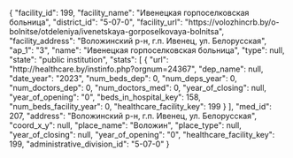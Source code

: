 {
    "facility_id": 199,
    "facility_name": "Ивенецкая горпоселковская больница",
    "district_id": "5-07-0",
    "facility_url": "https:\/\/volozhincrb.by\/o-bolnitse\/otdeleniya\/ivenetskaya-gorposelkovaya-bolnitsa",
    "facility_address": "Воложинский р-н, г.п. Ивенец, ул. Белорусская",
    "ap_1": "3",
    "name": "Ивенецкая горпоселковская больница",
    "type": null,
    "state": "public institution",
    "stats": [
        {
            "url": "http:\/\/healthcare.by\/instinfo.php?orgnum=24367",
            "dep_name": null,
            "date_year": "2023",
            "num_beds_dep": 0,
            "num_deps_year": 0,
            "num_doctors_dep": 0,
            "num_doctors_med": 0,
            "year_of_closing": null,
            "year_of_opening": "0",
            "beds_in_hospital_key": 158,
            "num_beds_facility_year": 0,
            "healthcare_facility_key": 199
        }
    ],
    "med_id": 207,
    "address": "Воложинский р-н, г.п. Ивенец, ул. Белорусская",
    "coord_x_y": null,
    "place_name": "Воложин",
    "place_type": null,
    "year_of_closing": null,
    "year_of_opening": "0",
    "healthcare_facility_key": 199,
    "administrative_division_id": "5-07-0"
}